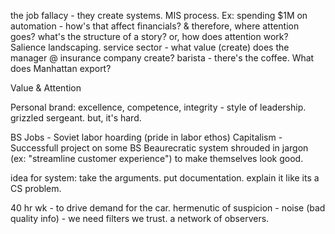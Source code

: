 the job fallacy -
they create systems. MIS process.
Ex: spending $1M on automation - how's that affect financials? & therefore, where attention goes?
what's the structure of a story? or, how does attention work? Salience landscaping.
service sector - 
what value (create) does the manager @ insurance company create?
barista - there's the coffee.
What does Manhattan export?

Value & Attention

Personal brand: excellence, competence, integrity - style of leadership. grizzled sergeant. but, it's hard.

BS Jobs - Soviet labor hoarding (pride in labor ethos)
Capitalism - Successfull project on some BS Beaurecratic system shrouded in jargon (ex: "streamline customer experience") to make themselves look good.

idea for system: take the arguments. put documentation. explain it like its a CS problem.

40 hr wk - to drive demand for the car.
hermenutic of suspicion - noise (bad quality info) - we need filters we trust. a network of observers.